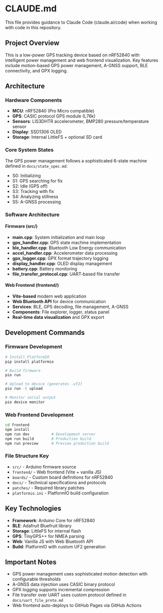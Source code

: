 # CLAUDE.md

This file provides guidance to Claude Code (claude.ai/code) when working with code in this repository.

## Project Overview

This is a low-power GPS tracking device based on nRF52840 with intelligent power management and web frontend visualization. Key features include motion-based GPS power management, A-GNSS support, BLE connectivity, and GPX logging.

## Architecture

### Hardware Components
- **MCU**: nRF52840 (Pro Micro compatible)
- **GPS**: CASIC protocol GPS module (L76k)
- **Sensors**: LIS3DHTR accelerometer, BMP280 pressure/temperature sensor
- **Display**: SSD1306 OLED
- **Storage**: Internal LittleFS + optional SD card

### Core System States
The GPS power management follows a sophisticated 6-state machine defined in `docs/state_spec.md`:
- S0: Initializing
- S1: GPS searching for fix
- S2: Idle (GPS off)
- S3: Tracking with fix
- S4: Analyzing stillness
- S5: A-GNSS processing

### Software Architecture

#### Firmware (src/)
- **main.cpp**: System initialization and main loop
- **gps_handler.cpp**: GPS state machine implementation
- **ble_handler.cpp**: Bluetooth Low Energy communication
- **accel_handler.cpp**: Accelerometer data processing
- **gpx_logger.cpp**: GPX format trajectory logging
- **display_handler.cpp**: OLED display management
- **battery.cpp**: Battery monitoring
- **file_transfer_protocol.cpp**: UART-based file transfer

#### Web Frontend (frontend/)
- **Vite-based** modern web application
- **Web Bluetooth API** for device communication
- **Services**: BLE, GPS decoding, file management, A-GNSS
- **Components**: File explorer, logger, status panel
- **Real-time data visualization** and GPX export

## Development Commands

### Firmware Development
```bash
# Install PlatformIO
pip install platformio

# Build firmware
pio run

# Upload to device (generates .uf2)
pio run -t upload

# Monitor serial output
pio device monitor
```

### Web Frontend Development
```bash
cd frontend
npm install
npm run dev          # Development server
npm run build        # Production build
npm run preview      # Preview production build
```

### File Structure Key
- `src/` - Arduino firmware source
- `frontend/` - Web frontend (Vite + vanilla JS)
- `boards/` - Custom board definitions for nRF52840
- `docs/` - Technical specifications and protocols
- `patches/` - Required library patches
- `platformio.ini` - PlatformIO build configuration

## Key Technologies
- **Framework**: Arduino Core for nRF52840
- **BLE**: Adafruit Bluefruit library
- **Storage**: LittleFS for internal flash
- **GPS**: TinyGPS++ for NMEA parsing
- **Web**: Vanilla JS with Web Bluetooth API
- **Build**: PlatformIO with custom UF2 generation

## Important Notes
- GPS power management uses sophisticated motion detection with configurable thresholds
- A-GNSS data injection uses CASIC binary protocol
- GPX logging supports incremental compression
- File transfer over UART uses custom protocol defined in `docs/uart_file_proto.md`
- Web frontend auto-deploys to GitHub Pages via GitHub Actions